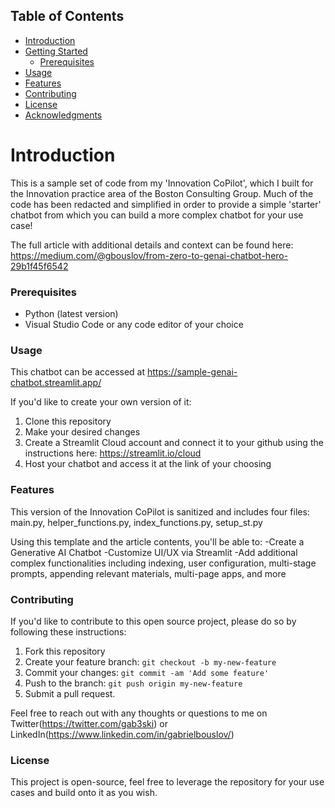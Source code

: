 ## Table of Contents

- [Introduction](#introduction)
- [Getting Started](#getting-started)
  - [Prerequisites](#prerequisites)
- [Usage](#usage)
- [Features](#features)
- [Contributing](#contributing)
- [License](#license)
- [Acknowledgments](#acknowledgments)
  
# Introduction
  This is a sample set of code from my 'Innovation CoPilot', which I built for the Innovation practice area of the Boston Consulting Group. 
  Much of the code has been redacted and simplified in order to provide a simple 'starter' chatbot from which you can build a more complex chatbot for your use case!
  
  The full article with additional details and context can be found here: https://medium.com/@gbouslov/from-zero-to-genai-chatbot-hero-29b1f45f6542

### Prerequisites
  - Python (latest version)
  - Visual Studio Code or any code editor of your choice

### Usage
  This chatbot can be accessed at https://sample-genai-chatbot.streamlit.app/
  
  If you'd like to create your own version of it:
  1. Clone this repository
  2. Make your desired changes
  3. Create a Streamlit Cloud account and connect it to your github using the instructions here: https://streamlit.io/cloud
  4. Host your chatbot and access it at the link of your choosing

### Features
  This version of the Innovation CoPilot is sanitized and includes four files: main.py, helper_functions.py, index_functions.py, setup_st.py
  
  Using this template and the article contents, you'll be able to:
  -Create a Generative AI Chatbot
  -Customize UI/UX via Streamlit
  -Add additional complex functionalities including indexing, user configuration, multi-stage prompts, appending relevant materials, multi-page apps, and more

### Contributing
  If you'd like to contribute to this open source project, please do so by following these instructions:
  1. Fork this repository
  2. Create your feature branch: `git checkout -b my-new-feature`
  3. Commit your changes: `git commit -am 'Add some feature'`
  4. Push to the branch: `git push origin my-new-feature`
  5. Submit a pull request.

  Feel free to reach out with any thoughts or questions to me on Twitter(https://twitter.com/gab3ski) or LinkedIn(https://www.linkedin.com/in/gabrielbouslov/)

### License
  This project is open-source, feel free to leverage the repository for your use cases and build onto it as you wish.

